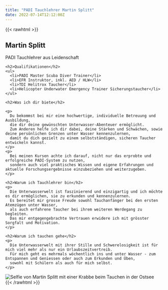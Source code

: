 ```yaml
---
title: "PADI Tauchlehrer Martin Splitt"
date: 2022-07-14T12:12:00Z
---
```


{{< rawhtml >}}
<section class="banner style1 orient-left content-align-left image-position-right fullscreen onload-image-fade-in onload-content-fade-right">
  <div class="content">
    <h1>Martin Splitt</h1>
    <p class="major">PADI Tauchlehrer aus Leidenschaft</p>
    
    <h2>Qualifikationen</h2>
    <ul>
      <li>PADI Master Scuba Diver Trainer</li>
      <li>EFR Instruktor, inkl. AED / HLW</li>
      <li>TDI Helitrox Taucher</li>
      <li>Helicopter Underwater Emergency Trainer Sicherungstaucher</li>
    </ul>
    
    <h2>Was ich dir biete</h2>
    
    <p>
      Du bekommst bei mir eine hochwertige, individuelle Betreuung und Ausbildung,
      die dir deine gewünschten Unterwasser-Abenteuer ermöglicht.
      Zum Anderen helfe ich dir dabei, deine Stärken und Schwächen, sowie deine persönlichen Grenzen unter Wasser kennenzulernen,
      damit du dich gezielt zu einem selbstständigen, sicheren Taucher entwickeln kannst.
    </p>
    <p>
      Bei meinen Kursen achte ich darauf, nicht nur das erprobte und erfolgreiche PADI-System zu nutzen,
      sondern auch viel praktisches Wissen und eigene Erfahrungen und aktuelle Forschungsergebnisse einzubeziehen und weiterzugeben.
    </p>
    
    <h2>Warum ich Tauchlehrer bin</h2>
    <p>
      Die Unterwasserwelt ist faszinierend und einzigartig und ich möchte es dir ermöglichen, sie zu erkunden und kennenzulernen.
      Es bereitet mir grosse Freude sowohl Tauchanfänger bei den ersten Atemzügen unter Wasser,
      als auch erfahrene Taucher bei ihrem weiteren Werdegang zu begleiten.
      Das mir entgegengebrachte Vertrauen erwidere ich mit grösster Sorgfalt und Motivation.
    </p>
      
    <h2>Warum ich tauchen gehe</h2>
    <p>
      Die Unterwasserwelt mit ihrer Stille und Schwerelosigkeit ist für mich viel mehr als nur ein Urlaubszeitvertreib.
      Für mich geht es mehrmals wöchentlich ins und unter Wasser - zum Entspannen und Geniessen oder auch zum Erkunden und Üben,
      sowohl mit Schülern als auch für mich selbst.
    </p>
  </div>
  <div class="image">
    <img src="/images/martin-splitt-tauch-selfie-mit-krabbe.jpg" alt="Selfie von Martin Splitt mit einer Krabbe beim Tauchen in der Ostsee">
  </div>
</section>
<script type="application/ld+json">
  
{
  "@context": "https://schema.org",
  "@type": "Person",
  "name": "Martin Splitt",
  "knowsAbout": ["diving", "PADI", "scuba", "tauchen"],
  "knowsLanguage": ["en", "de"],
  "birthDate": "1989-06-07",
  "affiliation": {
    "@context": "https://schema.org",
    "@type": "Organization",
    "name": "Tauchen mit Splitti",
    "url": "https://tauchenmitsplitti.ch/",
    "description": "Tauchen lernen in der Schweiz mit PADI Tauchlehrer Martin Splitt",
    "logo": "https://tauchenmitsplitti.ch/images/logo.png",
    "location": "Zurich, Switzerland"
  }
}

</script>
{{< /rawhtml >}}
